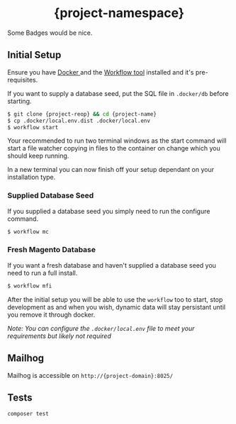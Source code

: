 <h1 align="center">{project-namespace}</h1>

<p align="center">

Some Badges would be nice. 

</p>

## Initial Setup

Ensure you have [Docker ](https://docs.docker.com/docker-for-mac/) and the [Workflow tool](https://github.com/WeareJH/workflow) installed and it's pre-requisites. 

If you want to supply a database seed, put the SQL file in `.docker/db` before starting.

```sh
$ git clone {project-reop} && cd {project-name}
$ cp .docker/local.env.dist .docker/local.env
$ workflow start
```

Your recommended to run two terminal windows as the start command will start a file watcher copying in files to the container on change which you should keep running. 

In a new terminal you can now finish off your setup dependant on your installation type.

### Supplied Database Seed

If you supplied a database seed you simply need to run the configure command. 

```sh
$ workflow mc
```

### Fresh Magento Database

If you want a fresh database and haven't supplied a database seed you need to run a full install.

```sh
$ workflow mfi
```

After the initial setup you will be able to use the `workflow` too to start, stop development as and when you wish, dynamic data will stay persistant until you remove it through docker. 

*Note: You can configure the `.docker/local.env` file to meet your requirements but likely not required* 

## Mailhog

Mailhog is accessible on `http://{project-domain}:8025/`

## Tests

```bash
composer test
```